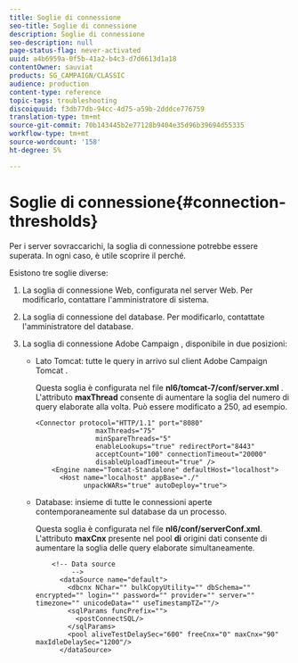 ```yaml
---
title: Soglie di connessione
seo-title: Soglie di connessione
description: Soglie di connessione
seo-description: null
page-status-flag: never-activated
uuid: a4b6959a-0f5b-41a2-b4c3-d7d6613d1a18
contentOwner: sauviat
products: SG_CAMPAIGN/CLASSIC
audience: production
content-type: reference
topic-tags: troubleshooting
discoiquuid: f3db77db-94cc-4d75-a59b-2dddce776759
translation-type: tm+mt
source-git-commit: 70b143445b2e77128b9404e35d96b39694d55335
workflow-type: tm+mt
source-wordcount: '158'
ht-degree: 5%

---
```



# Soglie di connessione{#connection-thresholds}

Per i server sovraccarichi, la soglia di connessione potrebbe essere superata. In ogni caso, è utile scoprire il perché.

Esistono tre soglie diverse:

1. La soglia di connessione Web, configurata nel server Web. Per modificarlo, contattare l&#39;amministratore di sistema.
1. La soglia di connessione del database. Per modificarlo, contattate l&#39;amministratore del database.
1. La soglia di connessione Adobe Campaign , disponibile in due posizioni:

   * Lato Tomcat: tutte le query in arrivo sul client Adobe Campaign Tomcat .

      Questa soglia è configurata nel file **nl6/tomcat-7/conf/server.xml** . L&#39;attributo **maxThread** consente di aumentare la soglia del numero di query elaborate alla volta. Può essere modificato a 250, ad esempio.

      ```
      <Connector protocol="HTTP/1.1" port="8080"
                     maxThreads="75"
                     minSpareThreads="5"
                     enableLookups="true" redirectPort="8443"
                     acceptCount="100" connectionTimeout="20000"
                     disableUploadTimeout="true" />
          <Engine name="Tomcat-Standalone" defaultHost="localhost">
            <Host name="localhost" appBase="./"
                  unpackWARs="true" autoDeploy="true">
      ```

   * Database: insieme di tutte le connessioni aperte contemporaneamente sul database da un processo.

      Questa soglia è configurata nel file **nl6/conf/serverConf.xml**. L&#39;attributo **maxCnx** presente nel pool **di** origini dati consente di aumentare la soglia delle query elaborate simultaneamente.

      ```
          <!-- Data source
               -->
            <dataSource name="default">
              <dbcnx NChar="" bulkCopyUtility="" dbSchema="" encrypted="" login="" password="" provider="" server="" timezone="" unicodeData="" useTimestampTZ=""/>
              <sqlParams funcPrefix="">
                <postConnectSQL/>
              </sqlParams>
              <pool aliveTestDelaySec="600" freeCnx="0" maxCnx="90" maxIdleDelaySec="1200"/>
            </dataSource>
      ```

